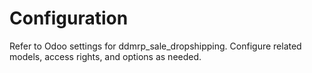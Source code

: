# Configuration

Refer to Odoo settings for ddmrp_sale_dropshipping. Configure related models, access rights, and options as needed.
